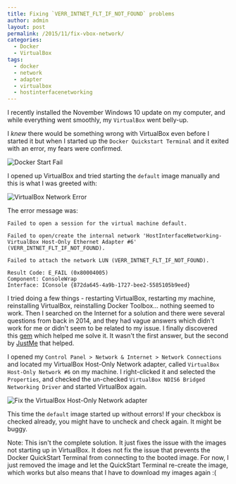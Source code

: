 ```yaml
---
title: Fixing `VERR_INTNET_FLT_IF_NOT_FOUND` problems
author: admin
layout: post
permalink: /2015/11/fix-vbox-network/
categories:
  - Docker
  - VirtualBox
tags:
  - docker
  - network
  - adapter
  - virtualbox
  - hostinterfacenetworking
---
```

I recently installed the November Windows 10 update on my computer, and while everything went smoothly, my `VirtualBox` went belly-up.

I *knew* there would be something wrong with VirtualBox even before I started it but when I started up the `Docker Quickstart Terminal` and it exited with an error, my fears were confirmed.

![Docker Start Fail](http://caffinc.com/wp-content/uploads/2015/11/docker-start-fail.png)

I opened up VirtualBox and tried starting the `default` image manually and this is what I was greeted with:

![VirtualBox Network Error](http://caffinc.com/wp-content/uploads/2015/11/vbox-network-error.png)

The error message was:

    Failed to open a session for the virtual machine default.
    
    Failed to open/create the internal network 'HostInterfaceNetworking-VirtualBox Host-Only Ethernet Adapter #6' (VERR_INTNET_FLT_IF_NOT_FOUND).
    
    Failed to attach the network LUN (VERR_INTNET_FLT_IF_NOT_FOUND).
    
    Result Code: E_FAIL (0x80004005)
    Component: ConsoleWrap
    Interface: IConsole {872da645-4a9b-1727-bee2-5585105b9eed}
    
I tried doing a few things - restarting VirtualBox, restarting my machine, reinstalling VirtualBox, reinstalling Docker Toolbox... nothing seemed to work. Then I searched on the Internet for a solution and there were several questions from back in 2014, and they had vague answers which didn't work for me or didn't seem to be related to my issue. I finally discovered this [gem](http://stackoverflow.com/questions/33725779/failed-to-open-create-the-internal-network-vagrant-on-windows10) which helped me solve it. It wasn't the first answer, but the second by [JustMe](http://stackoverflow.com/users/1291538/justme) that helped.

I opened my `Control Panel > Network & Internet > Network Connections` and located my VirtualBox Host-Only Network adapter, called `VirtualBox Host-Only Network #6` on my machine. I right-clicked it and selected the `Properties`, and checked the un-checked `VirtualBox NDIS6 Bridged Networking Driver` and started VirtualBox again.

![Fix the VirtualBox Host-Only Network adapter](http://caffinc.com/wp-content/uploads/2015/11/adapter-fix.png)

This time the `default` image started up without errors! If your checkbox is checked already, you might have to uncheck and check again. It might be buggy.

Note: This isn't the complete solution. It just fixes the issue with the images not starting up in VirtualBox. It does not fix the issue that prevents the Docker QuickStart Terminal from connecting to the booted image. For now, I just removed the image and let the QuickStart Terminal re-create the image, which works but also means that I have to download my images again :(
